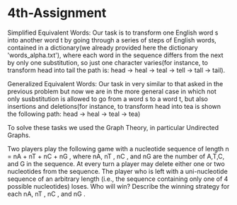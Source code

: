 # 4th-Assignment

Simplified Equivalent Words: 
Our task is to transform one English word s into another word t by going
through a series of steps of English words, contained in a dictionary(we already provided here the dictionary 'words_alpha.txt'), where each word in the sequence differs from the next by only one substitution, so just one character varies(for instance, to transform head into tail the path is: head → heal → teal → tell → tall → tail).

Generalized Equivalent Words:
Our task in very similar to that asked in the previous problem but now we are in the more general case in which not only susbstitution is allowed to go from a word s to a word t, but also insertions and deletions(for instance, to transform head into tea is shown the following path: head → heal → teal → tea)

To solve these tasks we used the Graph Theory, in particular Undirected Graphs.

Two players play the following game with a nucleotide sequence of
length n = nA + nT + nC + nG , where nA, nT , nC , and nG are the
number of A,T,C, and G in the sequence. At every turn a player
may delete either one or two nucleotides from the sequence. The
player who is left with a uni-nucleotide sequence of an arbitrary
length (i.e., the sequence containing only one of 4 possible
nucleotides) loses. Who will win? Describe the winning strategy
for each nA, nT , nC , and nG .
